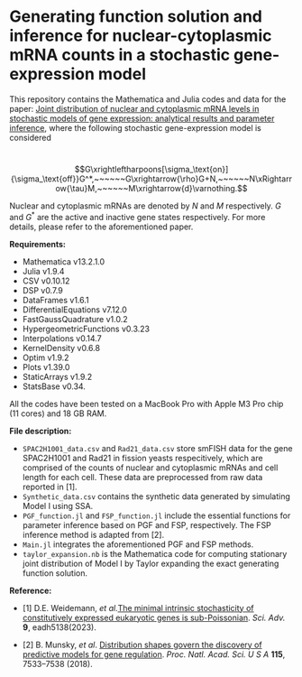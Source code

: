 # Generating function solution and inference for nuclear-cytoplasmic mRNA counts in a stochastic gene-expression model

This repository contains the Mathematica and Julia codes and data for the paper: [Joint distribution of nuclear and cytoplasmic mRNA levels in stochastic models of gene expression: analytical results and parameter inference](xx), where the following stochastic gene-expression model is considered

​                                          $$G\xrightleftharpoons[\sigma_\text{on}]{\sigma_\text{off}}G^*,~~~~~~G\xrightarrow{\rho}G+N,~~~~~~N\xRightarrow{\tau}M,~~~~~~M\xrightarrow{d}\varnothing.$$

Nuclear and cytoplasmic mRNAs are denoted by $N$ and $M$ respectively. $G$ and $G^*$ are the active and inactive gene states respectively. For more details, please refer to the aforementioned paper.

**Requirements:**

- Mathematica v13.2.1.0
- Julia v1.9.4
- CSV v0.10.12
- DSP v0.7.9
- DataFrames v1.6.1
- DifferentialEquations v7.12.0
- FastGaussQuadrature v1.0.2
- HypergeometricFunctions v0.3.23
- Interpolations v0.14.7
- KernelDensity v0.6.8
- Optim v1.9.2
- Plots v1.39.0
- StaticArrays v1.9.2
- StatsBase v0.34.

All the codes have been tested on a MacBook Pro with Apple M3 Pro chip (11 cores) and 18 GB RAM.

**File description:**

- `SPAC2H1001_data.csv` and `Rad21_data.csv` store smFISH data for the gene SPAC2H1001 and Rad21 in fission yeasts respecitively, which are comprised of the counts of nuclear and cytoplasmic mRNAs and cell length for each cell. These data are preprocessed from raw data reported in [1].
- `Synthetic_data.csv` contains the synthetic data generated by simulating Model I using SSA.
- `PGF_function.jl` and `FSP_function.jl` include the essential functions for parameter inference based on PGF and FSP, respectively. The FSP inference method is adapted from [2].
- `Main.jl` integrates the aforementioned PGF and FSP methods.
- `taylor_expansion.nb` is the Mathematica code for computing stationary joint distribution of Model I by Taylor expanding the exact generating function solution.

**Reference:**

- [1] D.E. Weidemann, *et al.*[The minimal intrinsic stochasticity of constitutively expressed eukaryotic genes is sub-Poissonian](https://www.science.org/doi/full/10.1126/sciadv.adh5138). *Sci. Adv.* **9**, eadh5138(2023).

- [2] B. Munsky, *et al*. [Distribution shapes govern the discovery of predictive models for gene regulation](https://www.pnas.org/doi/abs/10.1073/pnas.1804060115). *Proc. Natl. Acad. Sci. U S A* **115**, 7533–7538 (2018).


